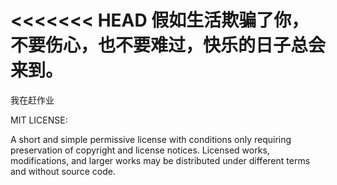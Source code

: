 <<<<<<< HEAD
假如生活欺骗了你，不要伤心，也不要难过，快乐的日子总会来到。
=======
我在赶作业

MIT LICENSE:

A short and simple permissive license with conditions only requiring preservation of copyright and license notices. Licensed works, modifications, and larger works may be distributed under different terms and without source code.